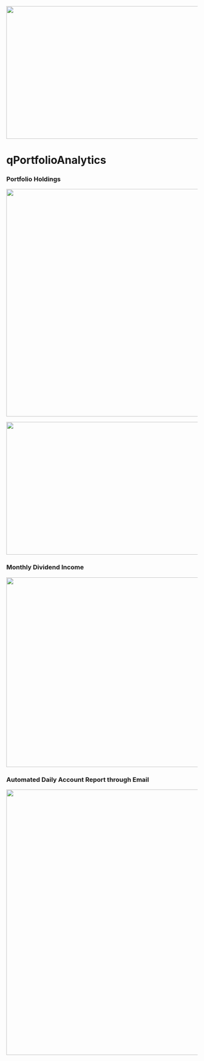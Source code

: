 <p align="center">
  <img width="800" height="350" src="https://user-images.githubusercontent.com/41933169/139357234-e03b8ab4-5156-493c-b64a-e6b7845c72a9.png">
</p>

# qPortfolioAnalytics

### Portfolio Holdings

<p align="center">
  <img width="600" height="600" src="https://user-images.githubusercontent.com/41933169/112911987-84be8400-90c4-11eb-94cf-b3c9836887f5.png">
</p>

<p align="center">
  <img width="800" height="350" src="https://user-images.githubusercontent.com/41933169/112912042-a15abc00-90c4-11eb-8098-4c1e84b4b433.png">
</p>

### Monthly Dividend Income

<p align="center">
  <img width="800" height="500" src="https://user-images.githubusercontent.com/41933169/112912007-90aa4600-90c4-11eb-9868-7e1939e89af2.png">
</p>

### Automated Daily Account Report through Email

<p align="center">
  <img width="1000" height="700" src="https://user-images.githubusercontent.com/41933169/140528484-2d801cf6-227b-4004-b001-abed24b41d75.png">
</p>

